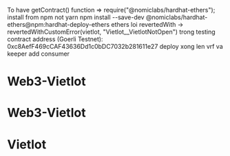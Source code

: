 To have getContract() function => require("@nomiclabs/hardhat-ethers");
install from npm not yarn
npm install --save-dev @nomiclabs/hardhat-ethers@npm:hardhat-deploy-ethers ethers
loi revertedWith -> revertedWithCustomError(vietlot, "Vietlot__VietlotNotOpen") trong testing
contract address (Goerli Testnet): 0xc8AefF469cCAF43636Dd1c0bDC7032b281611e27
deploy xong len vrf va keeper add consumer
# Web3-Vietlot
# Web3-Vietlot
# Vietlot
